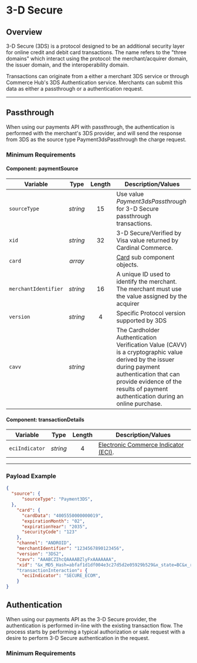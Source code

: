 # 3-D Secure

## Overview

3-D Secure (3DS) is a protocol designed to be an additional security layer for online credit and debit card transactions. The name refers to the "three domains" which interact using the protocol: the merchant/acquirer domain, the issuer domain, and the interoperability domain.

Transactions can originate from a either a merchant 3DS service or through Commerce Hub's 3DS Authentication service. Merchants can submit this data as either a passthrough or a authentication request.

---

## Passthrough

When using our payments API with passthrough, the authentication is performed with the merchant's 3DS provider, and will send the response from 3DS as the source type Payment3dsPassthrough the charge request.

### Minimum Requirements

#### Component: paymentSource

| Variable | Type | Length | Description/Values |
| -------- | :--: | :------------: | ------------------ |
| `sourceType` | *string* | 15 | Use value *Payment3dsPassthrough* for 3-D Secure passthrough transactions. |
| `xid` | *string* | 32 | 3-D Secure/Verified by Visa value returned by Cardinal Commerce. |
| `card` | *array* | | [Card](?path=docs/Resources/Master-Data/Card.md) sub component objects. |
| `merchantIdentifier` | *string* | 16 | A unique ID used to identify the merchant. The merchant must use the value assigned by the acquirer |
| `version` | *string* | 4 | Specific Protocol version supported by 3DS |
| `cavv` | *string* |  | The Cardholder Authentication Verification Value (CAVV) is a cryptographic value derived by the issuer during payment authentication that can provide evidence of the results of payment authentication during an online purchase. |

#### Component: transactionDetails
| Variable | Type | Length | Description/Values |
| -------- | :--: | :------------: | ------------------ |
| `eciIndicator` | *string* | 4 | [Electronic Commerce Indicator (ECI)](?path=docs/Resources/Master-Data/Transaction-Interaction.md). |


---

### Payload Example

<!--
type: tab
title: Request
-->

```json
{
  "source": {
      "sourceType": "Payment3DS",
  },
    "card": {
      "cardData": "4005550000000019",
      "expirationMonth": "02",
      "expirationYear": "2035",
      "securityCode": "123"
    },
    "channel": "ANDROID",
    "merchantIdentifier": "1234567890123456",
    "version": "3DS2",
    "cavv": "AAABCZIhcQAAAABZlyFxAAAAAAA",
    "xid": "&x_MD5_Hash=abfaf1d1df004e3c27d5d2e05929b529&x_state=BC&x_reference_3=&x_auth_code=ET141870&x_fp_timestamp=1231877695"
    "transactionInteraction": {
      "eciIndicator": "SECURE_ECOM",
    }
}
```

<!-- type: tab-end -->

## Authentication

When using our payments API as the 3-D Secure provider, the authentication is performed in-line with the existing transaction flow. The process starts by performing a typical authorization or sale request with a desire to perform 3-D Secure authentication in the request.

### Minimum Requirements